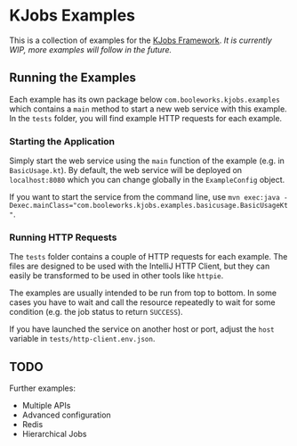 # KJobs Examples

This is a collection of examples for the [KJobs Framework](https://github.com/booleworks/kjobs). *It is currently WIP, more examples will follow in the future.*

## Running the Examples

Each example has its own package below `com.booleworks.kjobs.examples` which contains a `main` method to start a new web service with this example. In the `tests` folder, you will find example HTTP requests for each example.

### Starting the Application

Simply start the web service using the `main` function of the example (e.g. in `BasicUsage.kt`). By default, the web service will be deployed on `localhost:8080` which you can change globally in the `ExampleConfig` object.

If you want to start the service from the command line, use `mvn exec:java -Dexec.mainClass="com.booleworks.kjobs.examples.basicusage.BasicUsageKt"`.

### Running HTTP Requests

The `tests` folder contains a couple of HTTP requests for each example. The files are designed to be used with the IntelliJ HTTP Client, but they can easily be transformed to be used in other tools like `httpie`.

The examples are usually intended to be run from top to bottom. In some cases you have to wait and call the resource repeatedly to wait for some condition (e.g. the job status to return `SUCCESS`).

If you have launched the service on another host or port, adjust the `host` variable in `tests/http-client.env.json`.

## TODO

Further examples:
- Multiple APIs
- Advanced configuration
- Redis
- Hierarchical Jobs
